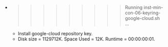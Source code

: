 * >>>>>>>>> Running inst-min-con-06-keyring-google-cloud.sh ...
  * Install google-cloud repository key.
  * Disk size = 1129712K. Space Used = 12K. Runtime = 00:00:00:01.
